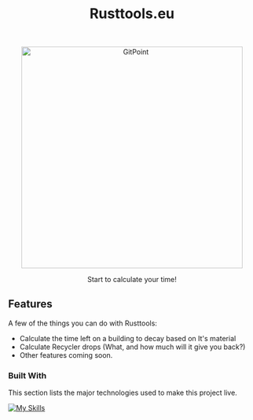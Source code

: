 <h1 align="center"> Rusttools.eu </h1> <br>
<p align="center">
  <a href="#">
    <img alt="GitPoint" title="GitPoint" src="https://cdn.discordapp.com/attachments/826149087715262474/1158939770609741874/logo.png?ex=651e1245&is=651cc0c5&hm=4863bdd61f2b790b2903093a016e5f1338c9d4f90a7daf691c5f27860073d9ac&" width="450">
  </a>
</p>

<p align="center">
  Start to calculate your time!
</p>

## Features

A few of the things you can do with Rusttools:

* Calculate the time left on a building to decay based on It's material
* Calculate Recycler drops (What, and how much will it give you back?)
* Other features coming soon.

### Built With

This section lists the major technologies used to make this project live.

[![My Skills](https://skillicons.dev/icons?i=js,html,css)](https://discordapp.com/users/692350011765162074)

